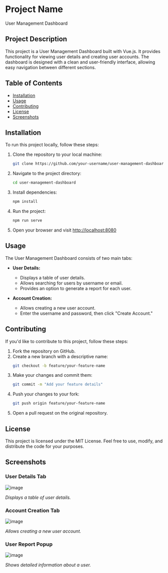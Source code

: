 # Project Name
User Management Dashboard

## Project Description
This project is a User Management Dashboard built with Vue.js. It provides functionality for viewing user details and creating user accounts. The dashboard is designed with a clean and user-friendly interface, allowing easy navigation between different sections.

## Table of Contents
- [Installation](#installation)
- [Usage](#usage)
- [Contributing](#contributing)
- [License](#license)
- [Screenshots](#screenshots)

## Installation
To run this project locally, follow these steps:

1. Clone the repository to your local machine:
    ```bash
    git clone https://github.com/your-username/user-management-dashboard.git
    ```
2. Navigate to the project directory:
    ```bash
    cd user-management-dashboard
    ```
3. Install dependencies:
    ```bash
    npm install
    ```
4. Run the project:
    ```bash
    npm run serve
    ```
5. Open your browser and visit [http://localhost:8080](http://localhost:8080)

## Usage
The User Management Dashboard consists of two main tabs:

- **User Details:**
  - Displays a table of user details.
  - Allows searching for users by username or email.
  - Provides an option to generate a report for each user.

- **Account Creation:**
  - Allows creating a new user account.
  - Enter the username and password, then click "Create Account."

## Contributing
If you'd like to contribute to this project, follow these steps:

1. Fork the repository on GitHub.
2. Create a new branch with a descriptive name:
    ```bash
    git checkout -b feature/your-feature-name
    ```
3. Make your changes and commit them:
    ```bash
    git commit -m "Add your feature details"
    ```
4. Push your changes to your fork:
    ```bash
    git push origin feature/your-feature-name
    ```
5. Open a pull request on the original repository.

## License
This project is licensed under the MIT License. Feel free to use, modify, and distribute the code for your purposes.

## Screenshots

### User Details Tab
![image](https://github.com/SanuKumar4245/Greenie_Project_User_Management_DashBoard/assets/91661736/c4435f2b-9d16-49db-9eeb-0adca92adae8)


*Displays a table of user details.*

### Account Creation Tab
![image](https://github.com/SanuKumar4245/Greenie_Project_User_Management_DashBoard/assets/91661736/392696e2-511d-413f-9c13-c31c0e9d4342)


*Allows creating a new user account.*

### User Report Popup
![image](https://github.com/SanuKumar4245/Greenie_Project_User_Management_DashBoard/assets/91661736/1d996ba2-2ec1-41a2-8e41-c5e68271cece)


*Shows detailed information about a user.*
